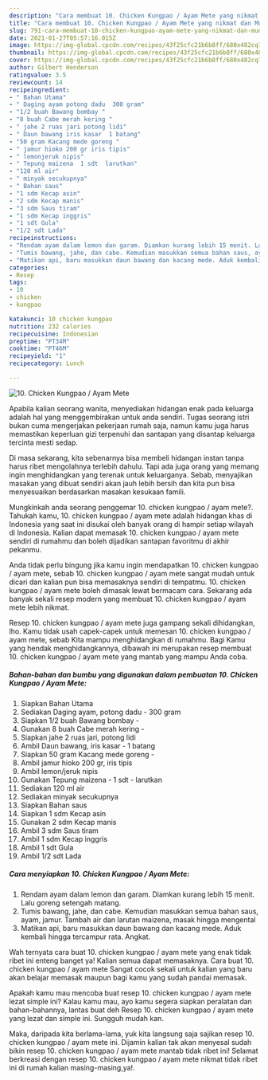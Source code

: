 ```yaml
---
description: "Cara membuat 10. Chicken Kungpao / Ayam Mete yang nikmat dan Mudah Dibuat"
title: "Cara membuat 10. Chicken Kungpao / Ayam Mete yang nikmat dan Mudah Dibuat"
slug: 791-cara-membuat-10-chicken-kungpao-ayam-mete-yang-nikmat-dan-mudah-dibuat
date: 2021-01-27T05:57:16.015Z
image: https://img-global.cpcdn.com/recipes/43f25cfc21b6b8ff/680x482cq70/10-chicken-kungpao-ayam-mete-foto-resep-utama.jpg
thumbnail: https://img-global.cpcdn.com/recipes/43f25cfc21b6b8ff/680x482cq70/10-chicken-kungpao-ayam-mete-foto-resep-utama.jpg
cover: https://img-global.cpcdn.com/recipes/43f25cfc21b6b8ff/680x482cq70/10-chicken-kungpao-ayam-mete-foto-resep-utama.jpg
author: Gilbert Henderson
ratingvalue: 3.5
reviewcount: 14
recipeingredient:
- " Bahan Utama"
- " Daging ayam potong dadu  300 gram"
- "1/2 buah Bawang bombay "
- "8 buah Cabe merah kering "
- " jahe 2 ruas jari potong lidi"
- " Daun bawang iris kasar  1 batang"
- "50 gram Kacang mede goreng "
- " jamur hioko 200 gr iris tipis"
- " lemonjeruk nipis"
- " Tepung maizena  1 sdt  larutkan"
- "120 ml air"
- " minyak secukupnya"
- " Bahan saus"
- "1 sdm Kecap asin"
- "2 sdm Kecap manis"
- "3 sdm Saus tiram"
- "1 sdm Kecap inggris"
- "1 sdt Gula"
- "1/2 sdt Lada"
recipeinstructions:
- "Rendam ayam dalam lemon dan garam. Diamkan kurang lebih 15 menit. Lalu goreng setengah matang."
- "Tumis bawang, jahe, dan cabe. Kemudian masukkan semua bahan saus, ayam, jamur. Tambah air dan larutan maizena, masak hingga mengental"
- "Matikan api, baru masukkan daun bawang dan kacang mede. Aduk kembali hingga tercampur rata. Angkat."
categories:
- Resep
tags:
- 10
- chicken
- kungpao

katakunci: 10 chicken kungpao 
nutrition: 232 calories
recipecuisine: Indonesian
preptime: "PT34M"
cooktime: "PT46M"
recipeyield: "1"
recipecategory: Lunch

---
```



![10. Chicken Kungpao / Ayam Mete](https://img-global.cpcdn.com/recipes/43f25cfc21b6b8ff/680x482cq70/10-chicken-kungpao-ayam-mete-foto-resep-utama.jpg)

Apabila kalian seorang wanita, menyediakan hidangan enak pada keluarga adalah hal yang menggembirakan untuk anda sendiri. Tugas seorang istri bukan cuma mengerjakan pekerjaan rumah saja, namun kamu juga harus memastikan keperluan gizi terpenuhi dan santapan yang disantap keluarga tercinta mesti sedap.

Di masa  sekarang, kita sebenarnya bisa membeli hidangan instan tanpa harus ribet mengolahnya terlebih dahulu. Tapi ada juga orang yang memang ingin menghidangkan yang terenak untuk keluarganya. Sebab, menyajikan masakan yang dibuat sendiri akan jauh lebih bersih dan kita pun bisa menyesuaikan berdasarkan masakan kesukaan famili. 



Mungkinkah anda seorang penggemar 10. chicken kungpao / ayam mete?. Tahukah kamu, 10. chicken kungpao / ayam mete adalah hidangan khas di Indonesia yang saat ini disukai oleh banyak orang di hampir setiap wilayah di Indonesia. Kalian dapat memasak 10. chicken kungpao / ayam mete sendiri di rumahmu dan boleh dijadikan santapan favoritmu di akhir pekanmu.

Anda tidak perlu bingung jika kamu ingin mendapatkan 10. chicken kungpao / ayam mete, sebab 10. chicken kungpao / ayam mete sangat mudah untuk dicari dan kalian pun bisa memasaknya sendiri di tempatmu. 10. chicken kungpao / ayam mete boleh dimasak lewat bermacam cara. Sekarang ada banyak sekali resep modern yang membuat 10. chicken kungpao / ayam mete lebih nikmat.

Resep 10. chicken kungpao / ayam mete juga gampang sekali dihidangkan, lho. Kamu tidak usah capek-capek untuk memesan 10. chicken kungpao / ayam mete, sebab Kita mampu menghidangkan di rumahmu. Bagi Kamu yang hendak menghidangkannya, dibawah ini merupakan resep membuat 10. chicken kungpao / ayam mete yang mantab yang mampu Anda coba.

<!--inarticleads1-->

##### Bahan-bahan dan bumbu yang digunakan dalam pembuatan 10. Chicken Kungpao / Ayam Mete:

1. Siapkan  Bahan Utama
1. Sediakan  Daging ayam, potong dadu - 300 gram
1. Siapkan 1/2 buah Bawang bombay -
1. Gunakan 8 buah Cabe merah kering -
1. Siapkan  jahe 2 ruas jari, potong lidi
1. Ambil  Daun bawang, iris kasar - 1 batang
1. Siapkan 50 gram Kacang mede goreng -
1. Ambil  jamur hioko 200 gr, iris tipis
1. Ambil  lemon/jeruk nipis
1. Gunakan  Tepung maizena - 1 sdt - larutkan
1. Sediakan 120 ml air
1. Sediakan  minyak secukupnya
1. Siapkan  Bahan saus
1. Siapkan 1 sdm Kecap asin
1. Gunakan 2 sdm Kecap manis
1. Ambil 3 sdm Saus tiram
1. Ambil 1 sdm Kecap inggris
1. Ambil 1 sdt Gula
1. Ambil 1/2 sdt Lada




<!--inarticleads2-->

##### Cara menyiapkan 10. Chicken Kungpao / Ayam Mete:

1. Rendam ayam dalam lemon dan garam. Diamkan kurang lebih 15 menit. Lalu goreng setengah matang.
1. Tumis bawang, jahe, dan cabe. Kemudian masukkan semua bahan saus, ayam, jamur. Tambah air dan larutan maizena, masak hingga mengental
1. Matikan api, baru masukkan daun bawang dan kacang mede. Aduk kembali hingga tercampur rata. Angkat.




Wah ternyata cara buat 10. chicken kungpao / ayam mete yang enak tidak ribet ini enteng banget ya! Kalian semua dapat memasaknya. Cara buat 10. chicken kungpao / ayam mete Sangat cocok sekali untuk kalian yang baru akan belajar memasak maupun bagi kamu yang sudah pandai memasak.

Apakah kamu mau mencoba buat resep 10. chicken kungpao / ayam mete lezat simple ini? Kalau kamu mau, ayo kamu segera siapkan peralatan dan bahan-bahannya, lantas buat deh Resep 10. chicken kungpao / ayam mete yang lezat dan simple ini. Sungguh mudah kan. 

Maka, daripada kita berlama-lama, yuk kita langsung saja sajikan resep 10. chicken kungpao / ayam mete ini. Dijamin kalian tak akan menyesal sudah bikin resep 10. chicken kungpao / ayam mete mantab tidak ribet ini! Selamat berkreasi dengan resep 10. chicken kungpao / ayam mete nikmat tidak ribet ini di rumah kalian masing-masing,ya!.

